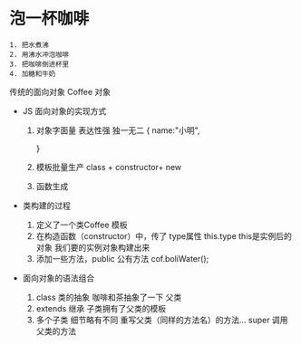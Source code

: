 # 泡一杯咖啡
    1. 把水煮沸
    2. 用沸水冲泡咖啡
    3. 把咖啡倒进杯里
    4. 加糖和牛奶 

传统的面向对象
Coffee 对象

- JS 面向对象的实现方式
    1. 对象字面量 表达性强 独一无二 
        {
            name:"小明",

        }
    2. 模板批量生产
        class + constructor+ new
    3. 函数生成 

- 类构建的过程
    1. 定义了一个类Coffee 模板
    2. 在构造函数（constructor）中，传了
        type属性
        this.type this是实例后的对象
        我们要的实例对象构建出来
    3. 添加一些方法，public 公有方法 
        cof.boliWater();
- 面向对象的语法组合
    1. class 类的抽象 咖啡和茶抽象了一下 父类
    2. extends 继承
        子类拥有了父类的模板
    3. 多个子类 细节略有不同 
        重写父类（同样的方法名）的方法...
        super 调用父类的方法